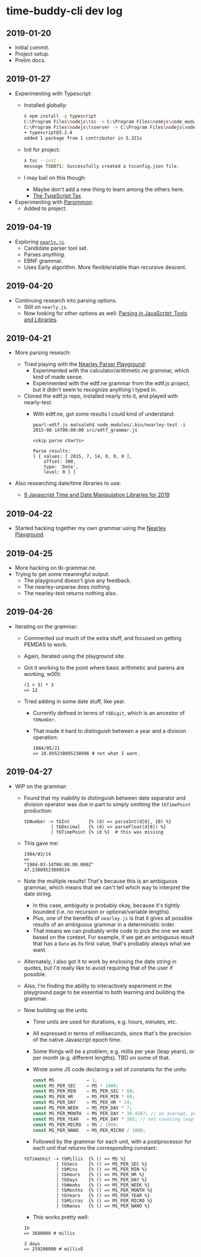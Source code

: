 # time-buddy-cli dev log

## 2019-01-20

- Initial commit.
- Project setup.
- Prelim docs.

## 2019-01-27

- Experimenting with Typescript:
  - Installed globally:

    ```bash
    λ npm install -g typescript
    C:\Program Files\nodejs\tsc -> C:\Program Files\nodejs\node_modules\typescript\bin\tsc
    C:\Program Files\nodejs\tsserver -> C:\Program Files\nodejs\node_modules\typescript\bin\tsserver
    + typescript@3.2.4
    added 1 package from 1 contributor in 5.321s
    ```

  - Init for project:

    ```bash
    λ tsc --init
    message TS6071: Successfully created a tsconfig.json file.
    ```

  - I may bail on this though:
    - Maybe don't add a new thing to learn among the others here.
    - [The TypeScript Tax](https://medium.com/javascript-scene/the-typescript-tax-132ff4cb175b)
- Experimenting with [Parsimmon](https://github.com/jneen/parsimmon):
  - Added to project.

## 2019-04-19

- Exploring [`nearly.js`](https://nearley.js.org/docs/).
  - Candidate parser tool set.
  - Parses *anything*.
  - EBNF grammar.
  - Uses Early algorithm. More flexible/stable than recursive descent.

## 2019-04-20

- Continuing research into parsing options. 
  - Still on `nearly.js`.
  - Now looking for other options as well: [Parsing in JavaScript: Tools and Libraries](https://tomassetti.me/parsing-in-javascript/).

## 2019-04-21

- More parsing reseach:
  - Tried playing with the [Nearley Parser Playground](https://omrelli.ug/nearley-playground/):
    - Experimented with the calculator/arithmetic.ne grammar, which kind of made sense.
    - Experimented with the edtf.ne grammar from the edtf.js project, but it didn't seem to recognize anything I typed in.
  - Cloned the edtf.js repo, installed nearly into it, and played with nearly-test. 
    - With edtf.ne, got some results I could kind of understand:

      ```shell
      pearl:edtf.js matsaleh$ node_modules/.bin/nearley-test -i 2015-08-14T00:00:00 src/edtf_grammar.js

      <skip parse charts>

      Parse results:
      [ { values: [ 2015, 7, 14, 0, 0, 0 ],
          offset: 300,
          type: 'Date',
          level: 0 } ]
      ```

- Also researching date/time libraries to use:
  - [9 Javascript Time and Date Manipulation Libraries for 2019](https://blog.bitsrc.io/9-javascript-date-time-libraries-for-2018-12d82f37872d)

## 2019-04-22

- Started hacking together my own grammar using the [Nearley Playground](https://omrelli.ug/nearley-playground/).

## 2019-04-25

- More hacking on tb-grammar.ne.
- Trying to get some meaningful output. 
  - The playground doesn't give any feedback.
  - The nearley-unparse does nothing.
  - The nearley-test returns nothing also.

## 2019-04-26

- Iterating on the grammar:
  - Commented out much of the extra stuff, and focused on getting PEMDAS to work.
  - Again, iterated using the playground site.
  - Got it working to the point where basic arithmetic and parens are working, w00t:

    ```text
    (1 + 3) * 3
    => 12
    ```

  - Tried adding in some date stuff, like year.
    - Currently defined in terms of `tbDigit`, which is an ancestor of `tbNumber`.
    - That made it hard to distinguish between a year and a division operation:

      ```text
      1984/05/21
      => 18.895238095238096 # not what I want.
      ```

## 2019-04-27

- WIP on the grammar:
  - Found that my inability to distinguish between date separator and division operator was due in part to simply omitting the `tbTimePoint` production:

    ```text
    tbNumber -> tbInt       {% (d) => parseInt(d[0], 10) %}
              | tbDecimal   {% (d) => parseFloat(d[0]) %}
              | tbTimePoint {% id %}  # this was missing
    ```

  - This gave me:

    ```text
    1984/03/14
    =>
    "1984-03-14T06:00:00.000Z"
    47.23809523809524
    ```

  - Note the multiple results! That's because this is an ambiguous grammar, which means that we can't tell which way to interpret the date string. 
    - In this case, ambiguity is probably okay, because it's tightly bounded (i.e. no recursion or optional/variable lengths).
    - Plus, one of the benefits of `nearley.js` is that it gives all possible results of an ambiguous grammar in a deterministic order.
    - That means we can probably write code to pick the one we want based on the context. For example, if we get an ambiguous result that has a `Date` as its first value, that's probably always what we want.

  - Alternately, I also got it to work by enclosing the date string in quotes, but I'd really like to avoid requiring that of the user if possible.  
  - Also, I'm finding the ability to interactively experiment in the playground page to be essential to both learning and building the grammar.

  - Now building up the units.
    - Time units are used for durations, e.g. hours, minutes, etc.
    - All expressed in terms of milliseconds, since that's the precision of the native Javascript epoch time.
    - Some things will be a problem, e.g. millis per year (leap years), or per month (e.g. different lengths). TBD on some of that.
    - Wrote some JS code declaring a set of constants for the units:

      ```javascript
      const MS            = 1;
      const MS_PER_SEC    = MS * 1000;
      const MS_PER_MIN    = MS_PER_SEC * 60;
      const MS_PER_HR     = MS_PER_MIN * 60;
      const MS_PER_DAY    = MS_PER_HR * 24;
      const MS_PER_WEEK   = MS_PER_DAY * 7;
      const MS_PER_MONTH  = MS_PER_DAY * 30.4167; // on average, per Google
      const MS_PER_YEAR   = MS_PER_DAY * 365; // not counting leap year
      const MS_PER_MICRO  = MS / 1000;
      const MS_PER_NANO   = MS_PER_MICRO / 1000;
      ```

    - Followed by the grammar for each unit, with a postprocessor for each unit that returns the corresponding constant:

    ```bnf
    tbTimeUnit -> tbMillis  {% () => MS %}
                | tbSecs    {% () => MS_PER_SEC %}
                | tbMins    {% () => MS_PER_MIN %}
                | tbHours   {% () => MS_PER_HR %}
                | tbDays    {% () => MS_PER_DAY %}
                | tbWeeks   {% () => MS_PER_WEEK %}
                | tbMonths  {% () => MS_PER_MONTH %}
                | tbYears   {% () => MS_PER_YEAR %}
                | tbMicros  {% () => MS_PER_MICRO %}
                | tbNanos   {% () => MS_PER_NANO %}
    ```

    - This works pretty well:

    ```text
    1h
    => 3600000 # millis

    3 days
    => 259200000 # millisß
    ```
